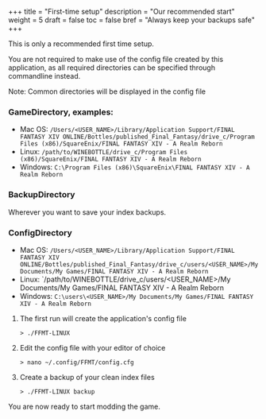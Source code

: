 +++
title = "First-time setup"
description = "Our recommended start"
weight = 5
draft = false
toc = false
bref = "Always keep your backups safe"
+++

This is only a recommended first time setup. 

You are not required to make use of the config file created by this application, as all required directories can be specified through commandline instead.

Note: Common directories will be displayed in the config file
### GameDirectory, examples:
- Mac OS: `/Users/<USER_NAME>/Library/Application Support/FINAL FANTASY XIV ONLINE/Bottles/published_Final_Fantasy/drive_c/Program Files (x86)/SquareEnix/FINAL FANTASY XIV - A Realm Reborn`
- Linux: `/path/to/WINEBOTTLE/drive_c/Program Files (x86)/SquareEnix/FINAL FANTASY XIV - A Realm Reborn`
- Windows: `C:\Program Files (x86)\SquareEnix\FINAL FANTASY XIV - A Realm Reborn`

### BackupDirectory
Wherever you want to save your index backups.

### ConfigDirectory
- Mac OS: `/Users/<USER_NAME>/Library/Application Support/FINAL FANTASY XIV ONLINE/Bottles/published_Final_Fantasy/drive_c/users/<USER_NAME>/My Documents/My Games/FINAL FANTASY XIV - A Realm Reborn`
- Linux: `/path/to/WINEBOTTLE/drive_c/users/<USER_NAME>/My Documents/My Games/FINAL FANTASY XIV - A Realm Reborn
- Windows: `C:\users\<USER_NAME>/My Documents/My Games/FINAL FANTASY XIV - A Realm Reborn`


1. The first run will create the application's config file

	```
	> ./FFMT-LINUX
	```

2. Edit the config file with your editor of choice

	```
	> nano ~/.config/FFMT/config.cfg
	```

3. Create a backup of your clean index files

	```
	> ./FFMT-LINUX backup
	```

You are now ready to start modding the game.
